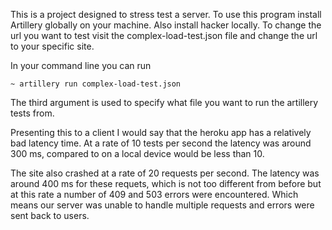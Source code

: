 This is a project designed to stress test a server. To use this program install Artillery globally on your machine. Also install hacker locally. To change the url you want to test visit the complex-load-test.json file and change the url to your specific site. 

In your command line you can run 
```
~ artillery run complex-load-test.json
```
The third argument is used to specify what file you want to run the artillery tests from. 

Presenting this to a client I would say that the heroku app has a relatively bad latency time. At a rate of 10 tests per second the latency was around 300 ms, compared to on a local device would be less than 10. 

The site also crashed at a rate of 20 requests per second. The latency was around 400 ms for these requets, which is not too different from before but at this rate a number of 409 and 503 errors were encountered. Which means our server was unable to handle multiple requests and errors were sent back to users. 